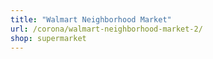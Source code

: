 ```yaml
---
title: "Walmart Neighborhood Market"
url: /corona/walmart-neighborhood-market-2/
shop: supermarket
---
```

